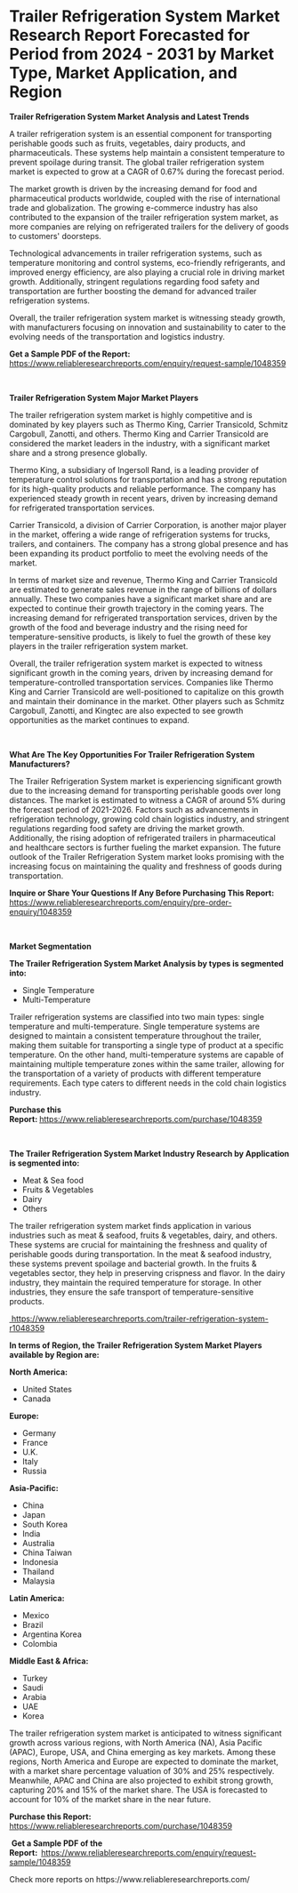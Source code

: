 <p><h1>Trailer Refrigeration System Market Research Report Forecasted for Period from 2024 -  2031 by Market Type, Market Application, and Region</h1></p><p><strong>Trailer Refrigeration System Market Analysis and Latest Trends</strong></p>
<p><p>A trailer refrigeration system is an essential component for transporting perishable goods such as fruits, vegetables, dairy products, and pharmaceuticals. These systems help maintain a consistent temperature to prevent spoilage during transit. The global trailer refrigeration system market is expected to grow at a CAGR of 0.67% during the forecast period.</p><p>The market growth is driven by the increasing demand for food and pharmaceutical products worldwide, coupled with the rise of international trade and globalization. The growing e-commerce industry has also contributed to the expansion of the trailer refrigeration system market, as more companies are relying on refrigerated trailers for the delivery of goods to customers' doorsteps.</p><p>Technological advancements in trailer refrigeration systems, such as temperature monitoring and control systems, eco-friendly refrigerants, and improved energy efficiency, are also playing a crucial role in driving market growth. Additionally, stringent regulations regarding food safety and transportation are further boosting the demand for advanced trailer refrigeration systems.</p><p>Overall, the trailer refrigeration system market is witnessing steady growth, with manufacturers focusing on innovation and sustainability to cater to the evolving needs of the transportation and logistics industry.</p></p>
<p><strong>Get a Sample PDF of the Report:&nbsp;</strong> <a href="https://www.reliableresearchreports.com/enquiry/request-sample/1048359">https://www.reliableresearchreports.com/enquiry/request-sample/1048359</a></p>
<p>&nbsp;</p>
<p><strong>Trailer Refrigeration System Major Market Players</strong></p>
<p><p>The trailer refrigeration system market is highly competitive and is dominated by key players such as Thermo King, Carrier Transicold, Schmitz Cargobull, Zanotti, and others. Thermo King and Carrier Transicold are considered the market leaders in the industry, with a significant market share and a strong presence globally.</p><p>Thermo King, a subsidiary of Ingersoll Rand, is a leading provider of temperature control solutions for transportation and has a strong reputation for its high-quality products and reliable performance. The company has experienced steady growth in recent years, driven by increasing demand for refrigerated transportation services.</p><p>Carrier Transicold, a division of Carrier Corporation, is another major player in the market, offering a wide range of refrigeration systems for trucks, trailers, and containers. The company has a strong global presence and has been expanding its product portfolio to meet the evolving needs of the market.</p><p>In terms of market size and revenue, Thermo King and Carrier Transicold are estimated to generate sales revenue in the range of billions of dollars annually. These two companies have a significant market share and are expected to continue their growth trajectory in the coming years. The increasing demand for refrigerated transportation services, driven by the growth of the food and beverage industry and the rising need for temperature-sensitive products, is likely to fuel the growth of these key players in the trailer refrigeration system market.</p><p>Overall, the trailer refrigeration system market is expected to witness significant growth in the coming years, driven by increasing demand for temperature-controlled transportation services. Companies like Thermo King and Carrier Transicold are well-positioned to capitalize on this growth and maintain their dominance in the market. Other players such as Schmitz Cargobull, Zanotti, and Kingtec are also expected to see growth opportunities as the market continues to expand.</p></p>
<p>&nbsp;</p>
<p><strong>What Are The Key Opportunities For Trailer Refrigeration System Manufacturers?</strong></p>
<p><p>The Trailer Refrigeration System market is experiencing significant growth due to the increasing demand for transporting perishable goods over long distances. The market is estimated to witness a CAGR of around 5% during the forecast period of 2021-2026. Factors such as advancements in refrigeration technology, growing cold chain logistics industry, and stringent regulations regarding food safety are driving the market growth. Additionally, the rising adoption of refrigerated trailers in pharmaceutical and healthcare sectors is further fueling the market expansion. The future outlook of the Trailer Refrigeration System market looks promising with the increasing focus on maintaining the quality and freshness of goods during transportation.</p></p>
<p><strong>Inquire or Share Your Questions If Any Before Purchasing This Report:</strong> <a href="https://www.reliableresearchreports.com/enquiry/pre-order-enquiry/1048359">https://www.reliableresearchreports.com/enquiry/pre-order-enquiry/1048359</a></p>
<p>&nbsp;</p>
<p><strong>Market Segmentation</strong></p>
<p><strong>The Trailer Refrigeration System Market Analysis by types is segmented into:</strong></p>
<p><ul><li>Single Temperature</li><li>Multi-Temperature</li></ul></p>
<p><p>Trailer refrigeration systems are classified into two main types: single temperature and multi-temperature. Single temperature systems are designed to maintain a consistent temperature throughout the trailer, making them suitable for transporting a single type of product at a specific temperature. On the other hand, multi-temperature systems are capable of maintaining multiple temperature zones within the same trailer, allowing for the transportation of a variety of products with different temperature requirements. Each type caters to different needs in the cold chain logistics industry.</p></p>
<p><strong>Purchase this Report:&nbsp;</strong><a href="https://www.reliableresearchreports.com/purchase/1048359">https://www.reliableresearchreports.com/purchase/1048359</a></p>
<p>&nbsp;</p>
<p><strong>The Trailer Refrigeration System Market Industry Research by Application is segmented into:</strong></p>
<p><ul><li>Meat & Sea food</li><li>Fruits & Vegetables</li><li>Dairy</li><li>Others</li></ul></p>
<p><p>The trailer refrigeration system market finds application in various industries such as meat & seafood, fruits & vegetables, dairy, and others. These systems are crucial for maintaining the freshness and quality of perishable goods during transportation. In the meat & seafood industry, these systems prevent spoilage and bacterial growth. In the fruits & vegetables sector, they help in preserving crispness and flavor. In the dairy industry, they maintain the required temperature for storage. In other industries, they ensure the safe transport of temperature-sensitive products.</p></p>
<p><a href="https://www.reliableresearchreports.com/trailer-refrigeration-system-r1048359">&nbsp;https://www.reliableresearchreports.com/trailer-refrigeration-system-r1048359</a></p>
<p><strong>In terms of Region, the Trailer Refrigeration System Market Players available by Region are:</strong></p>
<p>
    <p> <strong> North America: </strong>
        <ul>
            <li>United States</li>
            <li>Canada</li>
        </ul>
        </p> 
    <p> <strong> Europe: </strong>
        <ul>
            <li>Germany</li>
            <li>France</li>
            <li>U.K.</li>
            <li>Italy</li>
            <li>Russia</li>
        </ul>
        </p> 
    <p> <strong> Asia-Pacific: </strong>
        <ul>
            <li>China</li>
            <li>Japan</li>
            <li>South Korea</li>
            <li>India</li>
            <li>Australia</li>
            <li>China Taiwan</li>
            <li>Indonesia</li>
            <li>Thailand</li>
            <li>Malaysia</li>
        </ul>
        </p> 
    <p> <strong> Latin America: </strong>
        <ul>
            <li>Mexico</li>
            <li>Brazil</li>
            <li>Argentina Korea</li>
            <li>Colombia</li>
        </ul>
        </p> 
    <p> <strong> Middle East & Africa: </strong>
        <ul>
            <li>Turkey</li>
            <li>Saudi</li>
            <li>Arabia</li>
            <li>UAE</li>
            <li>Korea</li>
        </ul>
    </p>
    </p>
<p><p>The trailer refrigeration system market is anticipated to witness significant growth across various regions, with North America (NA), Asia Pacific (APAC), Europe, USA, and China emerging as key markets. Among these regions, North America and Europe are expected to dominate the market, with a market share percentage valuation of 30% and 25% respectively. Meanwhile, APAC and China are also projected to exhibit strong growth, capturing 20% and 15% of the market share. The USA is forecasted to account for 10% of the market share in the near future.</p></p>
<p><strong>Purchase this Report: </strong><a href="https://www.reliableresearchreports.com/purchase/1048359">https://www.reliableresearchreports.com/purchase/1048359</a></p>
<p>&nbsp;<strong>Get a Sample PDF of the Report:&nbsp;&nbsp;</strong><a href="https://www.reliableresearchreports.com/enquiry/request-sample/1048359">https://www.reliableresearchreports.com/enquiry/request-sample/1048359</a></p>
<p><strong></strong></p>
<p>Check more reports on https://www.reliableresearchreports.com/</p>